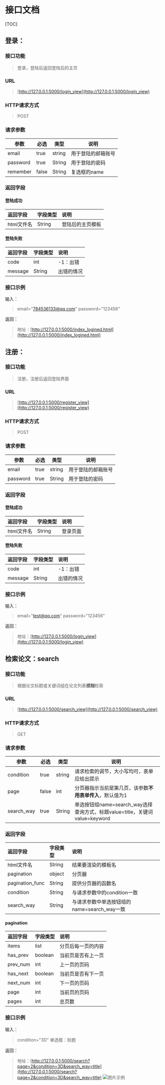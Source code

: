 # 接口文档

[TOC]

## 登录：
### 接口功能
> 登录，登陆后返回登陆后的主页

### URL
> [http://127.0.0.1:5000/login_view](http://127.0.0.1:5000/login_view)

### HTTP请求方式
> POST

### 请求参数
|参数|必选|类型|说明|
|-----  |-------|-----|----- |
|email   |true    |string|用于登陆的邮箱账号
|password   |true    |String|用于登陆的密码
|remember|false |String  |复选框的name

### 返回字段
#### 登陆成功
|返回字段|字段类型|说明                              |
|:-----   |:------|:-----------------------------   |
|html文件名   |String    |登陆后的主页模板 |
#### 登陆失败
|返回字段|字段类型|说明                              |
|:-----   |:------|:-----------------------------   |
|code   |int    | -1：出错 |
|message   |String    |出错的情况|

### 接口示例
输入：
> email="784536133@qq.com"  password="123456" 
>
返回：
> 地址：[http://127.0.0.1:5000/index_logined.html](http://127.0.0.1:5000/index_logined.html)


## 注册：
### 接口功能
> 注册，注册后返回登陆界面

### URL
> [http://127.0.0.1:5000/register_view](http://127.0.0.1:5000/register_view)

### HTTP请求方式
> POST

### 请求参数
|参数|必选|类型|说明|
|-----  |-------|-----|----- |
|email   |true    |string|用于登陆的邮箱账号
|password   |true    |String|用于登陆的密码

### 返回字段
#### 登陆成功
|返回字段|字段类型|说明                              |
|:-----   |:------|:-----------------------------   |
|html文件名   |String    |登录页面 |
#### 登陆失败
|返回字段|字段类型|说明                              |
|:-----   |:------|:-----------------------------   |
|code   |int    | -1：出错 |
|message   |String    |出错的情况|

### 接口示例
输入：
> email="test@qq.com"  password="123456" 
>
返回：
> 地址：[http://127.0.0.1:5000/login_view](http://127.0.0.1:5000/login_view)


## 检索论文：search
### 接口功能
> 根据论文标题或关键词组在论文列表**模糊**检索

### URL
> [http://127.0.0.1:5000/search_view](http://127.0.0.1:5000/search_view)

### HTTP请求方式
> GET

### 请求参数
|参数|必选|类型|说明|
|-----  |-------|-----|----- |
|condition   |true    |string|请求检索的调节，大小写均可，表单应给出提示
|page   |false    |int|分页器指示当前是第几页，该参数**不用表单传入**，默认值为1
|search_way|true  |String  |单选按钮组name=search_way选择查询方式，标题value=title，关键词value=keyword

### 返回字段
|返回字段|字段类型|说明                              |
|:-----   |:------|:-----------------------------   |
|html文件名   |String    |结果要渲染的模板名 |
|pagination   |object    | 分页器 |
|pagination_func   |String    | 提供分页器的函数名 |
|condition   |String    |与请求参数中的condition一致 |
|search_way |String    |与请求参数中单选按钮组的name=search_way一致 |
#### pagination
|返回字段|字段类型|说明                              |
|:-----   |:------|:-----------------------------   |
|items  |list |分页后每一页的内容                      |
|has_prev |boolean |当前页是否有上一页                       |
|prev_num |int |上一页的页码                    |
|has_next |boolean |当前页是否有下一页                 |
|next_num |int |下一页的页码                     |
|page |int |当前页的页码                       |
|pages |int |总页数                       |

### 接口示例
输入：
> condition="3D"  单选框：标题 
>
返回：
> 地址：[http://127.0.0.1:5000/search?page=2&condition=3D&search_way=title](http://127.0.0.1:5000/search?page=2&condition=3D&search_way=title)
![图片示例](https://images.cnblogs.com/cnblogs_com/blogs/664343/galleries/1953060/o_210327124154example.png)